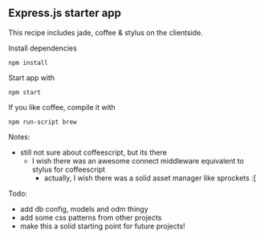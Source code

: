 ## Express.js starter app

This recipe includes jade, coffee & stylus on the clientside.

Install dependencies

	npm install

Start app with

    npm start
    
If you like coffee, compile it with

    npm run-script brew
    
Notes:

- still not sure about coffeescript, but its there
    - I wish there was an awesome connect middleware equivalent to stylus for coffeescript
        - actually, I wish there was a solid asset manager like sprockets :[

Todo:

- add db config, models and odm thingy
- add some css patterns from other projects
- make this a solid starting point for future projects!